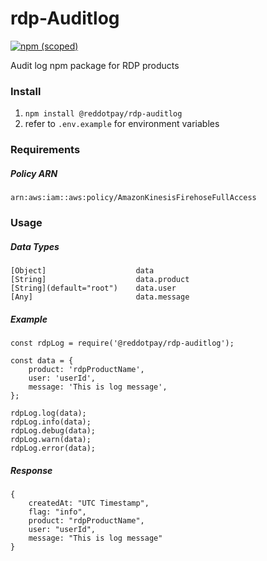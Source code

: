 # rdp-Auditlog
[![npm (scoped)](https://img.shields.io/npm/v/@reddotpay/rdp-auditlog.svg)](https://www.npmjs.com/package/@reddotpay/rdp-auditlog)

Audit log npm package for RDP products

### Install
1. `npm install @reddotpay/rdp-auditlog`
2. refer to `.env.example` for environment variables

### Requirements

##### Policy ARN
```
arn:aws:iam::aws:policy/AmazonKinesisFirehoseFullAccess
```

### Usage

##### Data Types
```
[Object]                    data
[String]                    data.product
[String](default="root")    data.user
[Any]                       data.message
```

##### Example
```
const rdpLog = require('@reddotpay/rdp-auditlog');

const data = {
    product: 'rdpProductName',
    user: 'userId',
    message: 'This is log message',
};

rdpLog.log(data);
rdpLog.info(data);
rdpLog.debug(data);
rdpLog.warn(data);
rdpLog.error(data);
```

##### Response
```
{
    createdAt: "UTC Timestamp",
    flag: "info",
    product: "rdpProductName",
    user: "userId",
    message: "This is log message"
}
```
